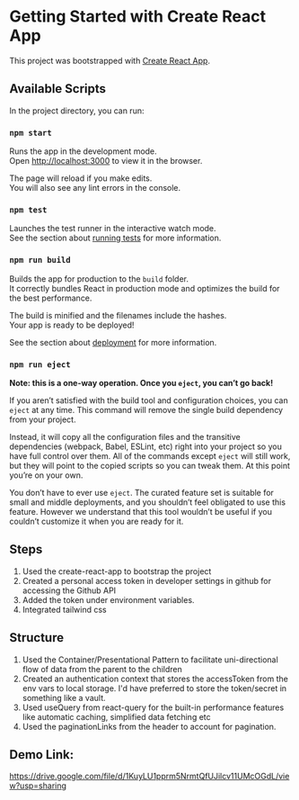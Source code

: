 # Getting Started with Create React App

This project was bootstrapped with [Create React App](https://github.com/facebook/create-react-app).

## Available Scripts

In the project directory, you can run:

### `npm start`

Runs the app in the development mode.\
Open [http://localhost:3000](http://localhost:3000) to view it in the browser.

The page will reload if you make edits.\
You will also see any lint errors in the console.

### `npm test`

Launches the test runner in the interactive watch mode.\
See the section about [running tests](https://facebook.github.io/create-react-app/docs/running-tests) for more information.

### `npm run build`

Builds the app for production to the `build` folder.\
It correctly bundles React in production mode and optimizes the build for the best performance.

The build is minified and the filenames include the hashes.\
Your app is ready to be deployed!

See the section about [deployment](https://facebook.github.io/create-react-app/docs/deployment) for more information.

### `npm run eject`

**Note: this is a one-way operation. Once you `eject`, you can’t go back!**

If you aren’t satisfied with the build tool and configuration choices, you can `eject` at any time. This command will remove the single build dependency from your project.

Instead, it will copy all the configuration files and the transitive dependencies (webpack, Babel, ESLint, etc) right into your project so you have full control over them. All of the commands except `eject` will still work, but they will point to the copied scripts so you can tweak them. At this point you’re on your own.

You don’t have to ever use `eject`. The curated feature set is suitable for small and middle deployments, and you shouldn’t feel obligated to use this feature. However we understand that this tool wouldn’t be useful if you couldn’t customize it when you are ready for it.

## Steps

1) Used the create-react-app to bootstrap the project
2) Created a personal access token in developer settings in github for accessing the Github API
3) Added the token under environment variables.
4) Integrated tailwind css 

## Structure

1) Used the Container/Presentational Pattern to facilitate uni-directional flow of data from the parent to the children
2) Created an authentication context that stores the accessToken from the env vars to local storage. I'd have preferred to store the token/secret in something like a vault.
3) Used useQuery from react-query for the built-in performance features like automatic caching, simplified data fetching etc
4) Used the paginationLinks from the header to account for pagination.

## Demo Link:

https://drive.google.com/file/d/1KuyLU1pprm5NrmtQfUJilcv11UMcOGdL/view?usp=sharing